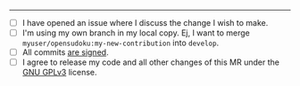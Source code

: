 
<!-- Please describe your changes here -->

----------------------------------------------------------------------------

- [ ] I have opened an issue where I discuss the change I wish to make.
- [ ] I'm using my own branch in my local copy. Ej, I want to merge
  `myuser/opensudoku:my-new-contribution` into `develop`.
- [ ] All commits [are
  signed](https://docs.gitlab.com/ee/user/project/repository/gpg_signed_commits/).
- [ ] I agree to release my code and all other changes of this MR under the
  [GNU GPLv3](LICENSE) license.
